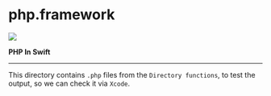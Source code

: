 # php.framework

<img src='https://raw.githubusercontent.com/wdg/php.framework/master/PHPFramework/PHPFramework/Assets/phpswift.png'>

**PHP In Swift**

----

This directory contains `.php` files from the `Directory functions`, to test the output, so we can check it via `Xcode`.
